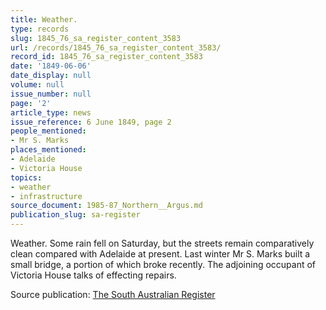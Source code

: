 ```yaml
---
title: Weather.
type: records
slug: 1845_76_sa_register_content_3583
url: /records/1845_76_sa_register_content_3583/
record_id: 1845_76_sa_register_content_3583
date: '1849-06-06'
date_display: null
volume: null
issue_number: null
page: '2'
article_type: news
issue_reference: 6 June 1849, page 2
people_mentioned:
- Mr S. Marks
places_mentioned:
- Adelaide
- Victoria House
topics:
- weather
- infrastructure
source_document: 1985-87_Northern__Argus.md
publication_slug: sa-register
---
```


Weather.  Some rain fell on Saturday, but the streets remain comparatively clean compared with Adelaide at present.  Last winter Mr S. Marks built a small bridge, a portion of which broke recently.  The adjoining occupant of Victoria House talks of effecting repairs.

Source publication: [The South Australian Register](/publications/sa-register/)
